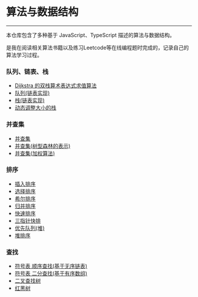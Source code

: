 # 算法与数据结构

---

本仓库包含了多种基于 JavaScript、TypeScript 描述的算法与数据结构。

是我在阅读相关算法书籍以及练习Leetcode等在线编程题时完成的，记录自己的算法学习过程。

### 队列、链表、栈

* [Dijkstra 的双栈算术表达式求值算法](src/algs4/1-3/evaluate.ts)
* [队列(链表实现)](src/algs4/1-3/node-queue.ts)
* [栈(链表实现)](src/algs4/1-3/node-stack.ts)
* [动态调整大小的栈](src/algs4/1-3/resizing-array-stack.ts)

### 并查集

* [并查集](src/algs4/1-5/union-find.ts)
* [并查集(树型森林的表示)](src/algs4/1-5/quick-union.ts)
* [并查集(加权算法)](src/algs4/1-5/weight-quick-union.ts)

### 排序

* [插入排序](src/algs4/sort/insertion.ts)
* [选择排序](src/algs4/sort/selection.ts)
* [希尔排序](src/algs4/sort/shell-sort.ts)
* [归并排序](src/algs4/sort/merge-sort.ts)
* [快速排序](src/algs4/sort/quick-sort.ts)
* [三指针快排](src/algs4/sort/quick3way.ts)
* [优先队列(堆)](src/algs4/sort/max-pq.ts)
* [堆排序](src/algs4/sort/heap-sort.ts)

### 查找

* [符号表 顺序查找(基于无序链表)](src/algs4/search/sequential-search-st.ts)
* [符号表 二分查找(基于有序数组)](src/algs4/search/binary-search-st.ts)
* [二叉查找树](src/algs4/search/binary-search-tree.ts)
* [红黑树](src/algs4/search/red-black-bst.ts)
